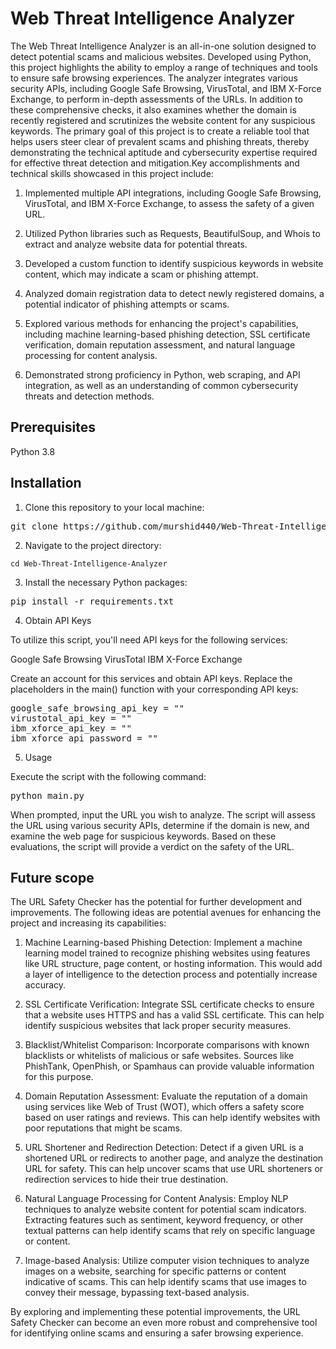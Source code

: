 # Web Threat Intelligence Analyzer

The Web Threat Intelligence Analyzer is an all-in-one solution designed to detect potential scams and malicious websites. Developed using Python, this project highlights the ability to employ a range of techniques and tools to ensure safe browsing experiences. The analyzer integrates various security APIs, including Google Safe Browsing, VirusTotal, and IBM X-Force Exchange, to perform in-depth assessments of the URLs. In addition to these comprehensive checks, it also examines whether the domain is recently registered and scrutinizes the website content for any suspicious keywords. The primary goal of this project is to create a reliable tool that helps users steer clear of prevalent scams and phishing threats, thereby demonstrating the technical aptitude and cybersecurity expertise required for effective threat detection and mitigation.Key accomplishments and technical skills showcased in this project include:

1. Implemented multiple API integrations, including Google Safe Browsing, VirusTotal, and IBM X-Force Exchange, to assess the safety of a given URL.

2. Utilized Python libraries such as Requests, BeautifulSoup, and Whois to extract and analyze website data for potential threats.

3. Developed a custom function to identify suspicious keywords in website content, which may indicate a scam or phishing attempt.

4. Analyzed domain registration data to detect newly registered domains, a potential indicator of phishing attempts or scams.

5. Explored various methods for enhancing the project's capabilities, including machine learning-based phishing detection, SSL certificate verification,      domain reputation assessment, and natural language processing for content analysis.

6. Demonstrated strong proficiency in Python, web scraping, and API integration, as well as an understanding of common cybersecurity threats and detection    methods.

## Prerequisites

Python 3.8

## Installation

1. Clone this repository to your local machine:

<pre>
git clone https://github.com/murshid440/Web-Threat-Intelligence-Analyzer.git
</pre>

2. Navigate to the project directory:


```
cd Web-Threat-Intelligence-Analyzer
```


3. Install the necessary Python packages:

<pre>
pip install -r requirements.txt
</pre>


4. Obtain API Keys

To utilize this script, you'll need API keys for the following services:

Google Safe Browsing
VirusTotal
IBM X-Force Exchange

Create an account for this services and obtain API keys.
Replace the placeholders in the main() function with your corresponding API keys:

<pre>
google_safe_browsing_api_key = "<YOUR_API_KEY_HERE>"
virustotal_api_key = "<YOUR_API_KEY_HERE>"
ibm_xforce_api_key = "<YOUR_API_KEY_HERE>"
ibm_xforce_api_password = "<YOUR_API_PASSWORD_HERE>"
</pre>

5. Usage

Execute the script with the following command:

<pre>
python main.py
</pre>

When prompted, input the URL you wish to analyze. The script will  assess the URL using various security APIs, determine if the domain is new, and examine the web page for suspicious keywords. Based on these evaluations, the script will provide a verdict on the safety of the URL.

## Future scope

The URL Safety Checker has the potential for further development and improvements. The following ideas are potential avenues for enhancing the project and increasing its capabilities:

1. Machine Learning-based Phishing Detection: Implement a machine learning model trained to recognize phishing websites using features like URL structure, page content, or hosting information. This would add a layer of intelligence to the detection process and potentially increase accuracy.

2. SSL Certificate Verification: Integrate SSL certificate checks to ensure that a website uses HTTPS and has a valid SSL certificate. This can help identify suspicious websites that lack proper security measures.

3. Blacklist/Whitelist Comparison: Incorporate comparisons with known blacklists or whitelists of malicious or safe websites. Sources like PhishTank, OpenPhish, or Spamhaus can provide valuable information for this purpose.

4. Domain Reputation Assessment: Evaluate the reputation of a domain using services like Web of Trust (WOT), which offers a safety score based on user ratings and reviews. This can help identify websites with poor reputations that might be scams.

5. URL Shortener and Redirection Detection: Detect if a given URL is a shortened URL or redirects to another page, and analyze the destination URL for safety. This can help uncover scams that use URL shorteners or redirection services to hide their true destination.

6. Natural Language Processing for Content Analysis: Employ NLP techniques to analyze website content for potential scam indicators. Extracting features such as sentiment, keyword frequency, or other textual patterns can help identify scams that rely on specific language or content.

7. Image-based Analysis: Utilize computer vision techniques to analyze images on a website, searching for specific patterns or content indicative of scams. This can help identify scams that use images to convey their message, bypassing text-based analysis.

By exploring and implementing these potential improvements, the URL Safety Checker can become an even more robust and comprehensive tool for identifying online scams and ensuring a safer browsing experience.

